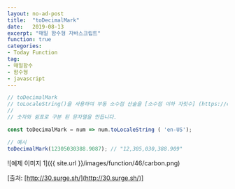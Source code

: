 ```yaml
---
layout: no-ad-post
title:  "toDecimalMark"
date:   2019-08-13
excerpt: "매일 함수형 자바스크립트"
function: true
categories:
- Today Function
tag:
- 매일함수
- 함수형
- javascript
---
```


```javascript
// toDecimalMark
// toLocaleString()을 사용하여 부동 소수점 산술을 [소수점 이하 자릿수] (https://en.wikipedia.org/wiki/Decimal_mark) 형식으로 변환하십시오.
// 
// 숫자와 쉼표로 구분 된 문자열을 만듭니다.

const toDecimalMark = num => num.toLocaleString ( 'en-US');

// 예시
toDecimalMark(12305030388.9087); // "12,305,030,388.909"
```

![예제 이미지 1]({{ site.url }}/images/function/46/carbon.png)

[출처: [http://30.surge.sh/](http://30.surge.sh/)]
